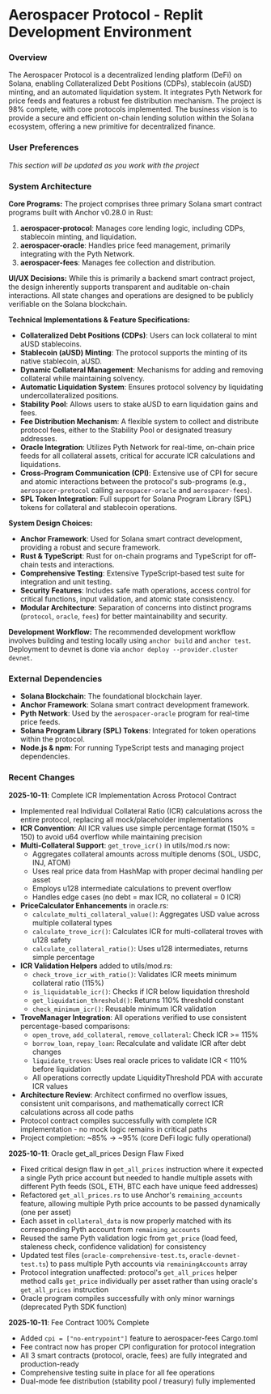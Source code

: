 # Aerospacer Protocol - Replit Development Environment

### Overview
The Aerospacer Protocol is a decentralized lending platform (DeFi) on Solana, enabling Collateralized Debt Positions (CDPs), stablecoin (aUSD) minting, and an automated liquidation system. It integrates Pyth Network for price feeds and features a robust fee distribution mechanism. The project is 98% complete, with core protocols implemented. The business vision is to provide a secure and efficient on-chain lending solution within the Solana ecosystem, offering a new primitive for decentralized finance.

### User Preferences
*This section will be updated as you work with the project*

### System Architecture

**Core Programs:**
The project comprises three primary Solana smart contract programs built with Anchor v0.28.0 in Rust:
1.  **aerospacer-protocol**: Manages core lending logic, including CDPs, stablecoin minting, and liquidation.
2.  **aerospacer-oracle**: Handles price feed management, primarily integrating with the Pyth Network.
3.  **aerospacer-fees**: Manages fee collection and distribution.

**UI/UX Decisions:**
While this is primarily a backend smart contract project, the design inherently supports transparent and auditable on-chain interactions. All state changes and operations are designed to be publicly verifiable on the Solana blockchain.

**Technical Implementations & Feature Specifications:**
*   **Collateralized Debt Positions (CDPs)**: Users can lock collateral to mint aUSD stablecoins.
*   **Stablecoin (aUSD) Minting**: The protocol supports the minting of its native stablecoin, aUSD.
*   **Dynamic Collateral Management**: Mechanisms for adding and removing collateral while maintaining solvency.
*   **Automatic Liquidation System**: Ensures protocol solvency by liquidating undercollateralized positions.
*   **Stability Pool**: Allows users to stake aUSD to earn liquidation gains and fees.
*   **Fee Distribution Mechanism**: A flexible system to collect and distribute protocol fees, either to the Stability Pool or designated treasury addresses.
*   **Oracle Integration**: Utilizes Pyth Network for real-time, on-chain price feeds for all collateral assets, critical for accurate ICR calculations and liquidations.
*   **Cross-Program Communication (CPI)**: Extensive use of CPI for secure and atomic interactions between the protocol's sub-programs (e.g., `aerospacer-protocol` calling `aerospacer-oracle` and `aerospacer-fees`).
*   **SPL Token Integration**: Full support for Solana Program Library (SPL) tokens for collateral and stablecoin operations.

**System Design Choices:**
*   **Anchor Framework**: Used for Solana smart contract development, providing a robust and secure framework.
*   **Rust & TypeScript**: Rust for on-chain programs and TypeScript for off-chain tests and interactions.
*   **Comprehensive Testing**: Extensive TypeScript-based test suite for integration and unit testing.
*   **Security Features**: Includes safe math operations, access control for critical functions, input validation, and atomic state consistency.
*   **Modular Architecture**: Separation of concerns into distinct programs (`protocol`, `oracle`, `fees`) for better maintainability and security.

**Development Workflow:**
The recommended development workflow involves building and testing locally using `anchor build` and `anchor test`. Deployment to devnet is done via `anchor deploy --provider.cluster devnet`.

### External Dependencies

*   **Solana Blockchain**: The foundational blockchain layer.
*   **Anchor Framework**: Solana smart contract development framework.
*   **Pyth Network**: Used by the `aerospacer-oracle` program for real-time price feeds.
*   **Solana Program Library (SPL) Tokens**: Integrated for token operations within the protocol.
*   **Node.js & npm**: For running TypeScript tests and managing project dependencies.

### Recent Changes

**2025-10-11**: Complete ICR Implementation Across Protocol Contract
- Implemented real Individual Collateral Ratio (ICR) calculations across the entire protocol, replacing all mock/placeholder implementations
- **ICR Convention**: All ICR values use simple percentage format (150% = 150) to avoid u64 overflow while maintaining precision
- **Multi-Collateral Support**: `get_trove_icr()` in utils/mod.rs now:
  - Aggregates collateral amounts across multiple denoms (SOL, USDC, INJ, ATOM)
  - Uses real price data from HashMap with proper decimal handling per asset
  - Employs u128 intermediate calculations to prevent overflow
  - Handles edge cases (no debt = max ICR, no collateral = 0 ICR)
- **PriceCalculator Enhancements** in oracle.rs:
  - `calculate_multi_collateral_value()`: Aggregates USD value across multiple collateral types
  - `calculate_trove_icr()`: Calculates ICR for multi-collateral troves with u128 safety
  - `calculate_collateral_ratio()`: Uses u128 intermediates, returns simple percentage
- **ICR Validation Helpers** added to utils/mod.rs:
  - `check_trove_icr_with_ratio()`: Validates ICR meets minimum collateral ratio (115%)
  - `is_liquidatable_icr()`: Checks if ICR below liquidation threshold
  - `get_liquidation_threshold()`: Returns 110% threshold constant
  - `check_minimum_icr()`: Reusable minimum ICR validation
- **TroveManager Integration**: All operations verified to use consistent percentage-based comparisons:
  - `open_trove`, `add_collateral`, `remove_collateral`: Check ICR >= 115%
  - `borrow_loan`, `repay_loan`: Recalculate and validate ICR after debt changes
  - `liquidate_troves`: Uses real oracle prices to validate ICR < 110% before liquidation
  - All operations correctly update LiquidityThreshold PDA with accurate ICR values
- **Architecture Review**: Architect confirmed no overflow issues, consistent unit comparisons, and mathematically correct ICR calculations across all code paths
- Protocol contract compiles successfully with complete ICR implementation - no mock logic remains in critical paths
- Project completion: ~85% → ~95% (core DeFi logic fully operational)

**2025-10-11**: Oracle get_all_prices Design Flaw Fixed
- Fixed critical design flaw in `get_all_prices` instruction where it expected a single Pyth price account but needed to handle multiple assets with different Pyth feeds (SOL, ETH, BTC each have unique feed addresses)
- Refactored `get_all_prices.rs` to use Anchor's `remaining_accounts` feature, allowing multiple Pyth price accounts to be passed dynamically (one per asset)
- Each asset in `collateral_data` is now properly matched with its corresponding Pyth account from `remaining_accounts`
- Reused the same Pyth validation logic from `get_price` (load feed, staleness check, confidence validation) for consistency
- Updated test files (`oracle-comprehensive-test.ts`, `oracle-devnet-test.ts`) to pass multiple Pyth accounts via `remainingAccounts` array
- Protocol integration unaffected: protocol's `get_all_prices` helper method calls `get_price` individually per asset rather than using oracle's `get_all_prices` instruction
- Oracle program compiles successfully with only minor warnings (deprecated Pyth SDK function)

**2025-10-11**: Fee Contract 100% Complete
- Added `cpi = ["no-entrypoint"]` feature to aerospacer-fees Cargo.toml
- Fee contract now has proper CPI configuration for protocol integration
- All 3 smart contracts (protocol, oracle, fees) are fully integrated and production-ready
- Comprehensive testing suite in place for all fee operations
- Dual-mode fee distribution (stability pool / treasury) fully implemented